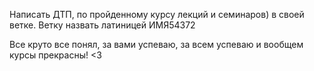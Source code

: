 Написать ДТП, по пройденному курсу лекций и семинаров) в своей ветке. Ветку назвать латиницей ИМЯ54372

Все круто все понял, за вами успеваю, за всем успеваю и вообщем курсы прекрасны! <3

